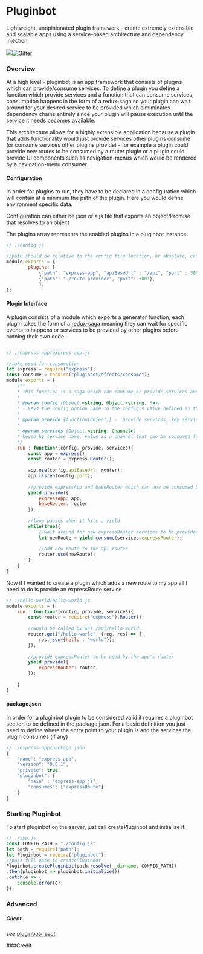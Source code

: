 # Pluginbot 
Lightweight, unopinionated plugin framework - create extremely extensible and scalable apps using a service-based architecture and dependency injection.

<img src="https://img.shields.io/badge/stability-experimental-red.svg">[![Gitter](https://badges.gitter.im/service-bot/pluginbot.svg)](https://gitter.im/service-bot/pluginbot?utm_source=badge&utm_medium=badge&utm_campaign=pr-badge)

### Overview
At a high level - pluginbot is an app framework that consists of plugins which can provide/consume services. To define a plugin you define a function which provide services and a function that can consume services, consumption happens in the form of a redux-saga so your plugin can wait around for your desired service to be provided which elmiminates dependency chains entirely since your plugin will pause execution until the service it needs becomes available. 

This architecture allows for a highly extensible application because a plugin that adds functionality would just provide services other plugins consume (or consume services other plugins provide) - for example a plugin could provide new routes to be consumed by a router plugin or a plugin could provide UI components such as navigation-menus which would be rendered by a navigation-menu consumer. 


#### Configuration
In order for plugins to run, they have to be declared in a configuration 
which will contain at a minimum the path of the plugin. Here you would define
environment specific data.

Configuration can either be json or a js file that exports an object/Promise that resolves to an object 

The plugins array represents the enabled plugins in a pluginbot instance.




```js
// ./config.js

//path should be relative to the config file location, or absolute, can refer to NPM modules as well
module.exports = {
        plugins: [
            {"path": "express-app", "apiBaseUrl" : "/api", "port" : 3001},
            {"path": "./route-provider", "port": 3001},
            ],
};
```


#### Plugin Interface  
A plugin consists of a module which exports a generator function, each plugin takes the form of a [redux-saga](https://redux-saga.js.org/) meaning
they can wait for specific events to happens or services to be provided by other plugins before running their own code.

```js

// ./express-app/express-app.js

//take used for consumption
let express = require("express");
const consume = require("pluginbot/effects/consume");
module.exports = {
    /**
    * This function is a saga which can consume or provide services and represents a plugin's lifecycle
    * 
    * @param config {Object.<string, Object.<string, *>>} 
    * - Keys the config option name to the config's value defined in the Pluginbot configuration
    *  
    * @param provide {function(Object)} -  provide services, key servicename value service, returns effect
    *
    * @param services {Object.<string, Channel>} -  
    * keyed by service name, value is a channel that can be consumed for a service 
    */    
    run : function*(config, provide, services){
        const app = express();
        const router = express.Router();
        
        app.use(config.apiBaseUrl, router);
        app.listen(config.port);
        
        //provide expressApp and baseRouter which can now be consumed by other plugins
        yield provide({
            expressApp: app,
            baseRouter: router
        });
        
        //loop pauses when it hits a yield
        while(true){
            //wait around for new expressRouter services to be provided
            let newRoute = yield consume(services.expressRouter);
            
            //add new route to the api router
            router.use(newRoute);
        }
    }  
}
```

Now if I wanted to create a plugin which adds a new route to my app all I need to do is provide an expressRoute service

```javascript
// ./hello-world/hello-world.js
module.exports = {
    run : function*(config, provide, services){
        const router = require("express").Router();
        
        //would be called by GET /api/hello-world
        router.get("/hello-world", (req, res) => {
            res.json({hello : "world"});
        });
                
        //provide expressRouter to be used by the app's router
        yield provide({
            expressRouter: router
        });
        
    }
}
```



 
#### package.json
In order for a pluginbot plugin to be considered valid it requires a pluginbot 
section to be defined in the package.json. For a basic definition you just need 
to define where the entry point to your plugin is and the services the plugin consumes (if any)
```js
// ./express-app/package.json
{
    "name": "express-app",
    "version": "0.0.1",
    "private": true,
    "pluginbot": {
        "main" : "express-app.js", 
        "consumes": ["expressRoute"]
    }
}
```
### Starting Pluginbot
To start pluginbot on the server, just call createPluginbot and initialize it

```javascript
// ./app.js
const CONFIG_PATH = "./config.js"
let path = require("path");
let Pluginbot = require("pluginbot");
//pass full path to createPluginbot
Pluginbot.createPluginbot(path.resolve(__dirname, CONFIG_PATH))
.then(pluginbot => pluginbot.initialize())
.catch(e => {
    console.error(e);
});

```


### Advanced
##### Client
see [pluginbot-react](https://github.com/service-bot/pluginbot-react)


###Credit
